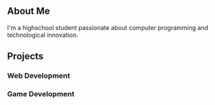## About Me
I'm a highschool student passionate about computer programming and technological innovation.

## Projects

### Web Development

### Game Development
